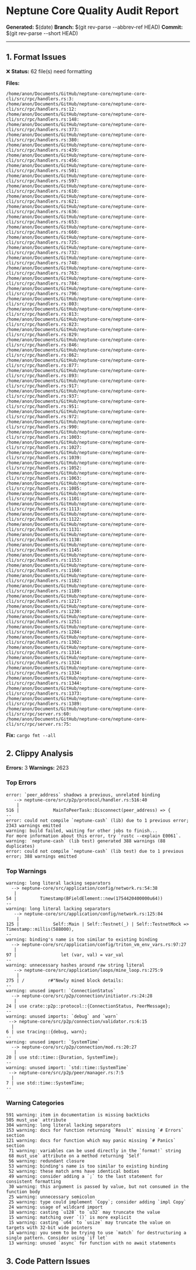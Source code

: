 # Neptune Core Quality Audit Report

**Generated:** $(date)
**Branch:** $(git rev-parse --abbrev-ref HEAD)
**Commit:** $(git rev-parse --short HEAD)

---

## 1. Format Issues

❌ **Status:** 62 file(s) need formatting

**Files:**
```
/home/anon/Documents/GitHub/neptune-core/neptune-core-cli/src/rpc/handlers.rs:3:
/home/anon/Documents/GitHub/neptune-core/neptune-core-cli/src/rpc/handlers.rs:12:
/home/anon/Documents/GitHub/neptune-core/neptune-core-cli/src/rpc/handlers.rs:148:
/home/anon/Documents/GitHub/neptune-core/neptune-core-cli/src/rpc/handlers.rs:373:
/home/anon/Documents/GitHub/neptune-core/neptune-core-cli/src/rpc/handlers.rs:380:
/home/anon/Documents/GitHub/neptune-core/neptune-core-cli/src/rpc/handlers.rs:439:
/home/anon/Documents/GitHub/neptune-core/neptune-core-cli/src/rpc/handlers.rs:456:
/home/anon/Documents/GitHub/neptune-core/neptune-core-cli/src/rpc/handlers.rs:501:
/home/anon/Documents/GitHub/neptune-core/neptune-core-cli/src/rpc/handlers.rs:597:
/home/anon/Documents/GitHub/neptune-core/neptune-core-cli/src/rpc/handlers.rs:610:
/home/anon/Documents/GitHub/neptune-core/neptune-core-cli/src/rpc/handlers.rs:621:
/home/anon/Documents/GitHub/neptune-core/neptune-core-cli/src/rpc/handlers.rs:636:
/home/anon/Documents/GitHub/neptune-core/neptune-core-cli/src/rpc/handlers.rs:653:
/home/anon/Documents/GitHub/neptune-core/neptune-core-cli/src/rpc/handlers.rs:660:
/home/anon/Documents/GitHub/neptune-core/neptune-core-cli/src/rpc/handlers.rs:725:
/home/anon/Documents/GitHub/neptune-core/neptune-core-cli/src/rpc/handlers.rs:732:
/home/anon/Documents/GitHub/neptune-core/neptune-core-cli/src/rpc/handlers.rs:748:
/home/anon/Documents/GitHub/neptune-core/neptune-core-cli/src/rpc/handlers.rs:763:
/home/anon/Documents/GitHub/neptune-core/neptune-core-cli/src/rpc/handlers.rs:784:
/home/anon/Documents/GitHub/neptune-core/neptune-core-cli/src/rpc/handlers.rs:796:
/home/anon/Documents/GitHub/neptune-core/neptune-core-cli/src/rpc/handlers.rs:803:
/home/anon/Documents/GitHub/neptune-core/neptune-core-cli/src/rpc/handlers.rs:813:
/home/anon/Documents/GitHub/neptune-core/neptune-core-cli/src/rpc/handlers.rs:823:
/home/anon/Documents/GitHub/neptune-core/neptune-core-cli/src/rpc/handlers.rs:829:
/home/anon/Documents/GitHub/neptune-core/neptune-core-cli/src/rpc/handlers.rs:846:
/home/anon/Documents/GitHub/neptune-core/neptune-core-cli/src/rpc/handlers.rs:862:
/home/anon/Documents/GitHub/neptune-core/neptune-core-cli/src/rpc/handlers.rs:877:
/home/anon/Documents/GitHub/neptune-core/neptune-core-cli/src/rpc/handlers.rs:893:
/home/anon/Documents/GitHub/neptune-core/neptune-core-cli/src/rpc/handlers.rs:917:
/home/anon/Documents/GitHub/neptune-core/neptune-core-cli/src/rpc/handlers.rs:937:
/home/anon/Documents/GitHub/neptune-core/neptune-core-cli/src/rpc/handlers.rs:951:
/home/anon/Documents/GitHub/neptune-core/neptune-core-cli/src/rpc/handlers.rs:972:
/home/anon/Documents/GitHub/neptune-core/neptune-core-cli/src/rpc/handlers.rs:990:
/home/anon/Documents/GitHub/neptune-core/neptune-core-cli/src/rpc/handlers.rs:1003:
/home/anon/Documents/GitHub/neptune-core/neptune-core-cli/src/rpc/handlers.rs:1027:
/home/anon/Documents/GitHub/neptune-core/neptune-core-cli/src/rpc/handlers.rs:1039:
/home/anon/Documents/GitHub/neptune-core/neptune-core-cli/src/rpc/handlers.rs:1052:
/home/anon/Documents/GitHub/neptune-core/neptune-core-cli/src/rpc/handlers.rs:1063:
/home/anon/Documents/GitHub/neptune-core/neptune-core-cli/src/rpc/handlers.rs:1085:
/home/anon/Documents/GitHub/neptune-core/neptune-core-cli/src/rpc/handlers.rs:1101:
/home/anon/Documents/GitHub/neptune-core/neptune-core-cli/src/rpc/handlers.rs:1113:
/home/anon/Documents/GitHub/neptune-core/neptune-core-cli/src/rpc/handlers.rs:1122:
/home/anon/Documents/GitHub/neptune-core/neptune-core-cli/src/rpc/handlers.rs:1131:
/home/anon/Documents/GitHub/neptune-core/neptune-core-cli/src/rpc/handlers.rs:1138:
/home/anon/Documents/GitHub/neptune-core/neptune-core-cli/src/rpc/handlers.rs:1145:
/home/anon/Documents/GitHub/neptune-core/neptune-core-cli/src/rpc/handlers.rs:1153:
/home/anon/Documents/GitHub/neptune-core/neptune-core-cli/src/rpc/handlers.rs:1160:
/home/anon/Documents/GitHub/neptune-core/neptune-core-cli/src/rpc/handlers.rs:1182:
/home/anon/Documents/GitHub/neptune-core/neptune-core-cli/src/rpc/handlers.rs:1189:
/home/anon/Documents/GitHub/neptune-core/neptune-core-cli/src/rpc/handlers.rs:1217:
/home/anon/Documents/GitHub/neptune-core/neptune-core-cli/src/rpc/handlers.rs:1230:
/home/anon/Documents/GitHub/neptune-core/neptune-core-cli/src/rpc/handlers.rs:1251:
/home/anon/Documents/GitHub/neptune-core/neptune-core-cli/src/rpc/handlers.rs:1284:
/home/anon/Documents/GitHub/neptune-core/neptune-core-cli/src/rpc/handlers.rs:1302:
/home/anon/Documents/GitHub/neptune-core/neptune-core-cli/src/rpc/handlers.rs:1314:
/home/anon/Documents/GitHub/neptune-core/neptune-core-cli/src/rpc/handlers.rs:1324:
/home/anon/Documents/GitHub/neptune-core/neptune-core-cli/src/rpc/handlers.rs:1334:
/home/anon/Documents/GitHub/neptune-core/neptune-core-cli/src/rpc/handlers.rs:1344:
/home/anon/Documents/GitHub/neptune-core/neptune-core-cli/src/rpc/handlers.rs:1373:
/home/anon/Documents/GitHub/neptune-core/neptune-core-cli/src/rpc/handlers.rs:1389:
/home/anon/Documents/GitHub/neptune-core/neptune-core-cli/src/rpc/server.rs:60:
/home/anon/Documents/GitHub/neptune-core/neptune-core-cli/src/rpc/server.rs:75:
```

**Fix:** `cargo fmt --all`

## 2. Clippy Analysis

**Errors:** 3
**Warnings:** 2623

### Top Errors
```
error: `peer_address` shadows a previous, unrelated binding
   --> neptune-core/src/p2p/protocol/handler.rs:516:40
    |
516 |             MainToPeerTask::Disconnect(peer_address) => {
--
error: could not compile `neptune-cash` (lib) due to 1 previous error; 2343 warnings emitted
warning: build failed, waiting for other jobs to finish...
For more information about this error, try `rustc --explain E0061`.
warning: `neptune-cash` (lib test) generated 388 warnings (88 duplicates)
error: could not compile `neptune-cash` (lib test) due to 1 previous error; 388 warnings emitted
```

### Top Warnings
```
warning: long literal lacking separators
  --> neptune-core/src/application/config/network.rs:54:38
   |
54 |         Timestamp(BFieldElement::new(1754420400000u64))
--
warning: long literal lacking separators
   --> neptune-core/src/application/config/network.rs:125:84
    |
125 |             Self::Main | Self::Testnet(_) | Self::TestnetMock => Timestamp::millis(588000),
--
warning: binding's name is too similar to existing binding
  --> neptune-core/src/application/config/triton_vm_env_vars.rs:97:27
   |
97 |                 let (var, val) = var_val
--
warning: unnecessary hashes around raw string literal
   --> neptune-core/src/application/loops/mine_loop.rs:275:9
    |
275 | /         r#"Newly mined block details:
--
warning: unused import: `ConnectionStatus`
  --> neptune-core/src/p2p/connection/initiator.rs:24:28
   |
24 | use crate::p2p::protocol::{ConnectionStatus, PeerMessage};
--
warning: unused imports: `debug` and `warn`
 --> neptune-core/src/p2p/connection/validator.rs:6:15
  |
6 | use tracing::{debug, warn};
--
warning: unused import: `SystemTime`
  --> neptune-core/src/p2p/connection/mod.rs:20:27
   |
20 | use std::time::{Duration, SystemTime};
--
warning: unused import: `std::time::SystemTime`
 --> neptune-core/src/p2p/peer/manager.rs:7:5
  |
7 | use std::time::SystemTime;
--
```

### Warning Categories

    591 warning: item in documentation is missing backticks
    505 must_use` attribute
    304 warning: long literal lacking separators
    153 warning: docs for function returning `Result` missing `# Errors` section
    121 warning: docs for function which may panic missing `# Panics` section
     71 warning: variables can be used directly in the `format!` string
     68 must_use` attribute on a method returning `Self`
     56 warning: redundant closure
     53 warning: binding's name is too similar to existing binding
     52 warning: these match arms have identical bodies
     49 warning: consider adding a `;` to the last statement for consistent formatting
     30 warning: this argument is passed by value, but not consumed in the function body
     25 warning: unnecessary semicolon
     25 warning: type could implement `Copy`; consider adding `impl Copy`
     24 warning: usage of wildcard import
     18 warning: casting `u128` to `u32` may truncate the value
     15 warning: matching over `()` is more explicit
     15 warning: casting `u64` to `usize` may truncate the value on targets with 32-bit wide pointers
     14 warning: you seem to be trying to use `match` for destructuring a single pattern. Consider using `if let`
     13 warning: unused `async` for function with no await statements

## 3. Code Pattern Issues

